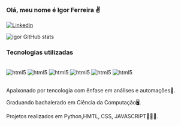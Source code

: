
### Olá, meu nome é Igor Ferreira ✌️

[![Linkedin](https://img.shields.io/badge/Linkerd-2BEDA7.svg?style=for-the-badge&logo=Linkerd&logoColor=white)](https://www.linkedin.com/in/igor-ferreira-de-souza-lobo-4119a0346/)

![igor GitHub stats](https://github-readme-stats.vercel.app/api?username=igor-lob&show_icons=true&theme=synthwave)

### Tecnologias utilizadas 

<div style="display: inline_block"><br/>
<img align="center" alt="html5" src="https://img.shields.io/badge/HTML5-E34F26.svg?style=for-the-badge&logo=HTML5&logoColor=white"/>
<img align="center" alt="html5" src="https://img.shields.io/badge/Python-3776AB.svg?style=for-the-badge&logo=Python&logoColor=white"/>
<img align="center" alt="html5" src="https://img.shields.io/badge/MySQL-4479A1.svg?style=for-the-badge&logo=MySQL&logoColor=white"/>
<img align="center" alt="html5" src="https://img.shields.io/badge/Anaconda-44A833.svg?style=for-the-badge&logo=Anaconda&logoColor=white"/>
<img align="center" alt="html5" src="https://img.shields.io/badge/PyCharm-000000.svg?style=for-the-badge&logo=PyCharm&logoColor=white"/>
<img align="center" alt="html5" src="https://img.shields.io/badge/CSS-663399.svg?style=for-the-badge&logo=CSS&logoColor=white"/>
</div><br/>

Apaixonado por tencologia com ênfase em análises e automações🤖.

Graduando bachalerado em Ciência da Computação🖥️.

Projetos realizados em Python,HMTL, CSS, JAVASCRIPT👨🏼‍💻.










